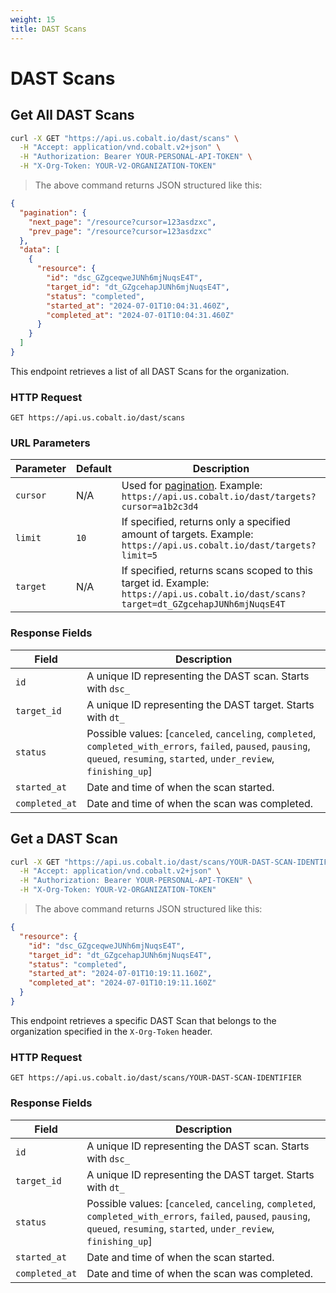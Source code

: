 ```yaml
---
weight: 15
title: DAST Scans
---
```


# DAST Scans

## Get All DAST Scans

```sh
curl -X GET "https://api.us.cobalt.io/dast/scans" \
  -H "Accept: application/vnd.cobalt.v2+json" \
  -H "Authorization: Bearer YOUR-PERSONAL-API-TOKEN" \
  -H "X-Org-Token: YOUR-V2-ORGANIZATION-TOKEN"
```

> The above command returns JSON structured like this:

```json
{
  "pagination": {
    "next_page": "/resource?cursor=123asdzxc",
    "prev_page": "/resource?cursor=123asdzxc"
  },
  "data": [
    {
      "resource": {
        "id": "dsc_GZgceqweJUNh6mjNuqsE4T",
        "target_id": "dt_GZgcehapJUNh6mjNuqsE4T",
        "status": "completed",
        "started_at": "2024-07-01T10:04:31.460Z",
        "completed_at": "2024-07-01T10:04:31.460Z"
      }
    }
  ]
}
```

This endpoint retrieves a list of all DAST Scans for the organization.

### HTTP Request

`GET https://api.us.cobalt.io/dast/scans`

### URL Parameters

| Parameter                      | Default | Description                                                                                                                                                                                                                                                                                                   |
|--------------------------------|---------|---------------------------------------------------------------------------------------------------------------------------------------------------------------------------------------------------------------------------------------------------------------------------------------------------------------|
| `cursor`                       | N/A     | Used for [pagination](./#pagination). Example: `https://api.us.cobalt.io/dast/targets?cursor=a1b2c3d4` |
| `limit`                        | `10`    | If specified, returns only a specified amount of targets. Example: `https://api.us.cobalt.io/dast/targets?limit=5` |
| `target`                       | N/A     | If specified, returns scans scoped to this target id. Example: `https://api.us.cobalt.io/dast/scans?target=dt_GZgcehapJUNh6mjNuqsE4T` |

### Response Fields

| Field           | Description                                                                         |
|-----------------|-------------------------------------------------------------------------------------|
| `id`      | A unique ID representing the DAST scan. Starts with `dsc_` |
| `target_id`    | A unique ID representing the DAST target. Starts with `dt_` |
| `status`     | Possible values: [`canceled`, `canceling`, `completed`, `completed_with_errors`, `failed`, `paused`, `pausing`, `queued`, `resuming`, `started`, `under_review`, `finishing_up`] |
| `started_at` | Date and time of when the scan started. |
| `completed_at` | Date and time of when the scan was completed. |

## Get a DAST Scan

```sh
curl -X GET "https://api.us.cobalt.io/dast/scans/YOUR-DAST-SCAN-IDENTIFIER" \
  -H "Accept: application/vnd.cobalt.v2+json" \
  -H "Authorization: Bearer YOUR-PERSONAL-API-TOKEN" \
  -H "X-Org-Token: YOUR-V2-ORGANIZATION-TOKEN"
```

> The above command returns JSON structured like this:

```json
{
  "resource": {
    "id": "dsc_GZgceqweJUNh6mjNuqsE4T",
    "target_id": "dt_GZgcehapJUNh6mjNuqsE4T",
    "status": "completed",
    "started_at": "2024-07-01T10:19:11.160Z",
    "completed_at": "2024-07-01T10:19:11.160Z"
  }
}
```

This endpoint retrieves a specific DAST Scan that belongs to the organization specified in the `X-Org-Token` header.

### HTTP Request

`GET https://api.us.cobalt.io/dast/scans/YOUR-DAST-SCAN-IDENTIFIER`

### Response Fields

| Field           | Description                                                                         |
|-----------------|-------------------------------------------------------------------------------------|
| `id`      | A unique ID representing the DAST scan. Starts with `dsc_` |
| `target_id`    | A unique ID representing the DAST target. Starts with `dt_` |
| `status`     | Possible values: [`canceled`, `canceling`, `completed`, `completed_with_errors`, `failed`, `paused`, `pausing`, `queued`, `resuming`, `started`, `under_review`, `finishing_up`] |
| `started_at` | Date and time of when the scan started. |
| `completed_at` | Date and time of when the scan was completed. |
